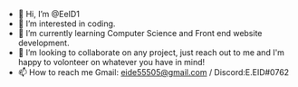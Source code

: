 - 👋 Hi, I’m @EeID1
- 👀 I’m interested in coding.
- 🌱 I’m currently learning Computer Science and Front end website development. 
- 💞️ I’m looking to collaborate on any project, just reach out to me and I'm happy to volonteer on whatever you have in mind!
- 📫 How to reach me Gmail: eide55505@gmail.com / Discord:E.EID#0762

<!---
EeID1/EeID1 is a ✨ special ✨ repository because its `README.md` (this file) appears on your GitHub profile.
You can click the Preview link to take a look at your changes.
--->
